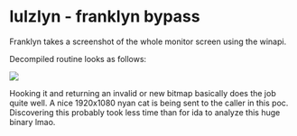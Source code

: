 # lulzlyn - franklyn bypass

Franklyn takes a screenshot of the whole monitor screen using the winapi.

Decompiled routine looks as follows:

<img src="https://i.imgur.com/RqDvADP.png">

Hooking it and returning an invalid or new bitmap basically does the job quite well. A nice 1920x1080 nyan cat is being sent to the caller in this poc.  
Discovering this probably took less time than for ida to analyze this huge binary lmao.
